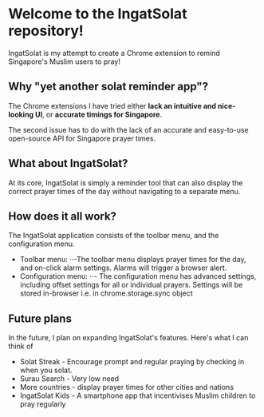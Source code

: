 ﻿Welcome to the IngatSolat repository!
==========
IngatSolat is my attempt to create a Chrome extension to remind Singapore's Muslim users to pray! 


Why "yet another solat reminder app"?
-------------------------------------
The Chrome extensions I have tried either **lack an intuitive and nice-looking UI**, or **accurate timings for Singapore**.

The second issue has to do with the lack of an accurate and easy-to-use open-source API for Singapore prayer times.


What about IngatSolat?
----------------------
At its core, IngatSolat is simply a reminder tool that can also display the correct prayer times of the day without navigating to a separate menu.

How does it all work?
---
The IngatSolat application consists of the toolbar menu, and the configuration menu.

- Toolbar menu:
⋅⋅-The toolbar menu displays prayer times for the day, and on-click alarm settings. Alarms will trigger a browser alert.
- Configuration menu:
⋅⋅- The configuration menu has advanced settings, including offset settings for all or individual prayers. Settings will be stored in-browser i.e. in chrome.storage.sync object


Future plans
------------
In the future, I plan on expanding IngatSolat's features. Here's what I can think of
* Solat Streak - Encourage prompt and regular praying by checking in when you solat.
* Surau Search - Very low need
* More countries - display prayer times for other cities and nations
* IngatSolat Kids - A smartphone app that incentivises Muslim children to pray regularly
